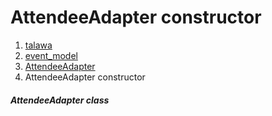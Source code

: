 
<div>

# AttendeeAdapter constructor

</div>










1.  [talawa](../../index.md)
2.  [event_model](../../models_events_event_model/)
3.  [AttendeeAdapter](../../models_events_event_model/AttendeeAdapter-class.md)
4.  AttendeeAdapter constructor

##### AttendeeAdapter class







